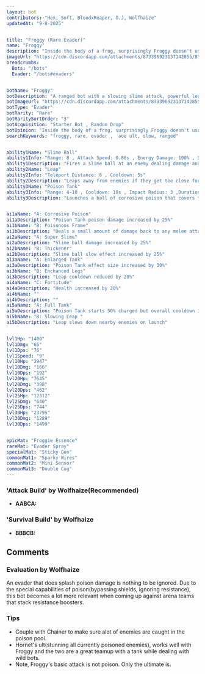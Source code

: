 ```yaml
---
layout: bot
contributors: "Hex, Soft, BloodxReaper, O.J, Wolfhaize"
updatedAt: "9-8-2025"


title: "Froggy (Rare Evader)"
name: "Froggy"
description: "Inside the body of a frog, surprisingly Froggy doesn't usually hop, mostly just waddles. The middle of the road bot, not bad at everything but also doesn’t excel at anything.\n- High utility bot (a combination of sub dps and support)\n- Can be quite to very annoying to fight against"
imageUrl: "https://cdn.discordapp.com/attachments/873396923137142855/873397603478417438/froggy.png"
breadcrumbs:
  Bots: "/bots"
  Evader: "/bots#evaders"


botName: "Froggy"
botDescription: "A ranged bot with a slowing slime attack, powerful legs to leap away from enemies, and a devastating poison tank ultimate."
botImageUrl: "https://cdn.discordapp.com/attachments/873396923137142855/873397603478417438/froggy.png"
botType: "Evader"
botRarity: "Rare"
botRaritySortOrder: "3"
botAcquisition: "Starter Bot , Random Drop"
botOpinion: "Inside the body of a frog, surprisingly Froggy doesn't usually hop, mostly just waddles. The middle of the road bot, not bad at everything but also doesn’t excel at anything."
searchKeywords: "froggy, rare, evader ,  aoe ult, slow, ranged"


ability1Name: "Slime Ball"
ability1Info: "Range: 8 , Attack Speed: 0.86s , Energy Damage: 100% , Slow Enemies: 50%"
ability1Description: "Fires a slime ball at an enemy dealing damage and slowing their movement"
ability2Name: "Leap"
ability2Info: "Teleport Distance: 6 , Cooldown: 5s"
ability2Description: "Leaps away from enemies if they get too close for comfort"
ability3Name: "Poison Tank"
ability3Info: "Range: 4-10 , Cooldown: 10s , Impact Radius: 3 ,Duration: 3.5s ,Poison Damage per Second: 123%"
ability3Description: "Launches a ball of corrosive poison that covers the ground on landing. Deals significant poison damage over time to enemies caught in it."


ai1aName: "A: Corrosive Poison"
ai1aDescription: "Poison Tank poison damage increased by 25%"
ai1bName: "B: Poisonous Frame"
ai1bDescription: "Deals a small amount of damage back to any melee attackers"
ai2aName: "A: Super Slime"
ai2aDescription: "Slime ball damage increased by 25%"
ai2bName: "B: Thickener"
ai2bDescription: "Slime ball slow effect increased by 25%"
ai3aName: "A: Enlarged Tank"
ai3aDescription: "Poison Tank effect size increased by 30%"
ai3bName: "B: Enchanced Legs"
ai3bDescription: "Leap cooldown reduced by 20%"
ai4aName: "C: Fortitude"
ai4aDescription: "Health increased by 20%"
ai4bName: ""
ai4bDescription: ""
ai5aName: "A: Full Tank"
ai5aDescription: "Poison Tank starts 50% charged but overall cooldown is increased by 25%"
ai5bName: "B: Slowing Leap "
ai5bDescription: "Leap slows down nearby enemies on launch"


lvl1Hp: "1400"
lvl1Dmg: "65"
lvl1Dps: "76"
lvl1Speed: "9"
lvl10Hp: "2947"
lvl10Dmg: "166"
lvl10Dps: "192"
lvl20Hp: "7645"
lvl20Dmg: "398"
lvl20Dps: "462"
lvl25Hp: "12312"
lvl25Dmg: "640"
lvl25Dps: "744"
lvl30Hp: "23795"
lvl30Dmg: "1289"
lvl30Dps: "1499"


epicMat: "Froggie Essence"
rareMat: "Evader Spray"
specialMat: "Sticky Goo"
commonMat1: "Sparky Wires"
commonMat2: "Mini Sensor"
commonMat3: "Double Cog"
---
```


### 'Attack Build' by Wolfhaize(Recommended)
- **AABCA:**

### 'Survival Build' by Wolfhaize
- **BBBCB:**

## Comments

### Evaluation by Wolfhaize
An evader that does splash poison damage is nothing to be ignored. Due to the special capabilities of poison(bypassing shields, ignoring resistance), this bot becomes a lot more relevant when coming up against arena teams that stack resistance boosters. 

### Tips
- Couple with Chainer to make sure alot of enemies are caught in the poison pool.
- Hornet's ult(stunning all currently poisoned enemies), works well with Froggy and the two are a great teamup with a tank while dealing with wild bots. 
- Note, Froggy's basic attack is not poison. Only the ultimate is.
